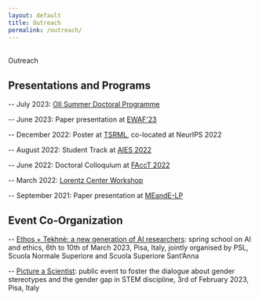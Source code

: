 ```yaml
---
layout: default
title: Outreach
permalink: /outreach/
---
```


<br />

<div class="title">
Outreach
</div>

## Presentations and Programs

-- July 2023: [OII Summer Doctoral Programme](https://www.oii.ox.ac.uk/study/summer-doctoral-programme/)

-- June 2023: Paper presentation at [EWAF'23](https://sites.google.com/view/ewaf23/home)

-- December 2022: Poster at [TSRML](https://tsrml2022.github.io/), co-located at NeurIPS 2022

-- August 2022: Student Track at [AIES 2022](https://www.aies-conference.com/2022/)

-- June 2022: Doctoral Colloquium at [FAccT 2022](https://facctconference.org/2022/index.html)

-- March 2022: [Lorentz Center Workshop](https://www.lorentzcenter.nl/fairness-in-algorithmic-decision-makinga-domain-specific-approach.html)

-- September 2021: Paper presentation at [MEandE-LP](https://sites.google.com/view/meande2021)

## Event Co-Organization

-- [Ethos + Tekhnè: a new generation of AI researchers](https://community.eelisa.eu/activities/ethos-tekhne-a-new-generation-of-ai-researchers/): spring school on AI and ethics, 6th to 10th of March 2023, Pisa, Italy, jointly organised by PSL, Scuola Normale Superiore and Scuola Superiore Sant’Anna

-- [Picture a Scientist](https://aigap.it/): public event to foster the dialogue about gender stereotypes and the gender gap in STEM discipline, 3rd of February 2023, Pisa, Italy

